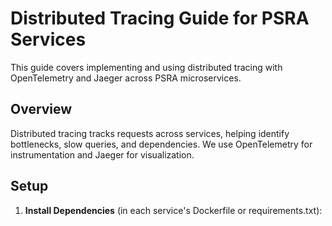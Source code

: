 # Distributed Tracing Guide for PSRA Services

This guide covers implementing and using distributed tracing with OpenTelemetry and Jaeger across PSRA microservices.

## Overview
Distributed tracing tracks requests across services, helping identify bottlenecks, slow queries, and dependencies. We use OpenTelemetry for instrumentation and Jaeger for visualization.

## Setup
1. **Install Dependencies** (in each service's Dockerfile or requirements.txt):